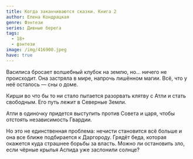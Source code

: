 ```yaml
---
title: Когда заканчиваются сказки. Книга 2
author: Елена Кондрацкая
genre: Фэнтези
series: Дивные берега
tags:
  - 18+
  - фэнтези
image: /img/416900.jpeg
have: true
---
```

Василиса бросает волшебный клубок на землю, но... ничего не происходит. Она застряла в мире, напрочь лишённом магии. Всё, что у неё осталось — сны о доме.

Кирши во что бы то ни стало пытается разорвать клятву с Атли и стать свободным. Его путь лежит в Северные Земли.

Атли в одиночку придется выступить против Совета и царя, чтобы отстоять независимость Гвардии.

Но это не единственная проблема: нечисти становится всё больше и она все ближе подбирается к Даргороду. Грядёт беда, которая окажется куда страшнее борьбы за власть. Можно ли остановить зло, если чёрные крылья Аспида уже заслонили солнце?